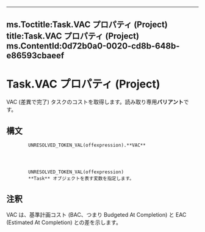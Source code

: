 

---
ms.Toctitle:Task.VAC プロパティ (Project)
title:Task.VAC プロパティ (Project)
ms.ContentId:0d72b0a0-0020-cd8b-648b-e86593cbaeef
---
# Task.VAC プロパティ (Project)




VAC (差異で完了) タスクのコストを取得します。読み取り専用**バリアント**です。

## 構文

            UNRESOLVED_TOKEN_VAL(offexpression).**VAC**




            UNRESOLVED_TOKEN_VAL(offexpression)
            **Task** オブジェクトを表す変数を指定します。



## 注釈
VAC は、基準計画コスト (BAC、つまり Budgeted At Completion) と EAC (Estimated At Completion) との差を示します。





